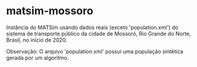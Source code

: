 # matsim-mossoro
Instância do MATSim usando dados reais (exceto 'population.xml') do sistema de transporte público da cidade de Mossoró, Rio Grande do Norte, Brasil, no início de 2020.

Observação: O arquivo 'population.xml' possui uma população sintética gerada por um algoritmo.
